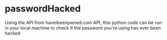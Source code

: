 # passwordHacked
Using the API from haveibeenpwned.com API, this python code can be run in your local machine to check if the password you're using has ever been hacked
